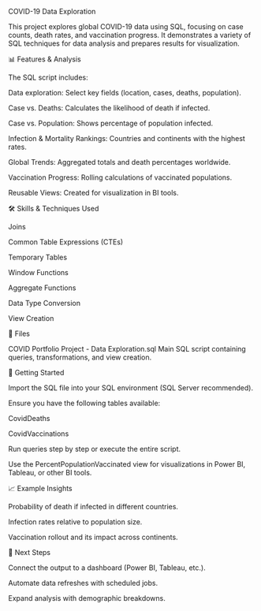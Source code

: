 COVID-19 Data Exploration

This project explores global COVID-19 data using SQL, focusing on case counts, death rates, and vaccination progress. It demonstrates a variety of SQL techniques for data analysis and prepares results for visualization.

📊 Features & Analysis

The SQL script includes:

Data exploration: Select key fields (location, cases, deaths, population).

Case vs. Deaths: Calculates the likelihood of death if infected.

Case vs. Population: Shows percentage of population infected.

Infection & Mortality Rankings: Countries and continents with the highest rates.

Global Trends: Aggregated totals and death percentages worldwide.

Vaccination Progress: Rolling calculations of vaccinated populations.

Reusable Views: Created for visualization in BI tools.

🛠️ Skills & Techniques Used

Joins

Common Table Expressions (CTEs)

Temporary Tables

Window Functions

Aggregate Functions

Data Type Conversion

View Creation

📂 Files

COVID Portfolio Project - Data Exploration.sql
Main SQL script containing queries, transformations, and view creation.

🚀 Getting Started

Import the SQL file into your SQL environment (SQL Server recommended).

Ensure you have the following tables available:

CovidDeaths

CovidVaccinations

Run queries step by step or execute the entire script.

Use the PercentPopulationVaccinated view for visualizations in Power BI, Tableau, or other BI tools.

📈 Example Insights

Probability of death if infected in different countries.

Infection rates relative to population size.

Vaccination rollout and its impact across continents.

🔮 Next Steps

Connect the output to a dashboard (Power BI, Tableau, etc.).

Automate data refreshes with scheduled jobs.

Expand analysis with demographic breakdowns.
